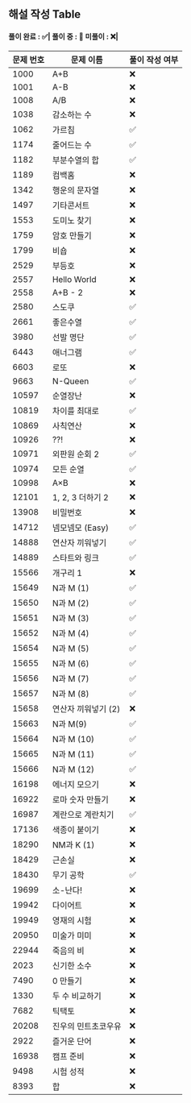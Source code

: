## 해설 작성 Table

#### 풀이 완료 : ✅| 풀이 중 : 🔼 미풀이 : ❌|

|문제 번호|문제 이름|풀이 작성 여부|
|--------|--------|-------------|
|1000|A+B|❌|
|1001|A-B|❌|
|1008|A/B|❌|
|1038|감소하는 수|❌|
|1062|가르침|✅|
|1174|줄어드는 수|✅|
|1182|부분수열의 합|✅|
|1189|컴백홈|❌|
|1342|행운의 문자열|❌|
|1497|기타콘서트|❌|
|1553|도미노 찾기|❌|
|1759|암호 만들기|❌|
|1799|비숍|❌|
|2529|부등호|❌|
|2557|Hello World|❌|
|2558|A+B - 2|❌|
|2580|스도쿠|✅|
|2661|좋은수열|✅|
|3980|선발 명단|✅|
|6443|애너그램|✅|
|6603|로또 |❌|
|9663|N-Queen|✅|
|10597|순열장난|❌|
|10819|차이를 최대로|✅|
|10869|사칙연산|❌|
|10926|??!|❌|
|10971|외판원 순회 2|✅|
|10974|모든 순열|✅|
|10998|A×B|❌|
|12101|1, 2, 3 더하기 2|❌|
|13908|비밀번호|❌|
|14712|넴모넴모 (Easy)|✅|
|14888|연산자 끼워넣기|✅|
|14889|스타트와 링크|✅|
|15566|개구리 1|❌|
|15649|N과 M (1)|✅|
|15650|N과 M (2)|✅|
|15651|N과 M (3)|✅|
|15652|N과 M (4)|✅|
|15654|N과 M (5)|✅|
|15655|N과 M (6)|✅|
|15656|N과 M (7)|✅|
|15657|N과 M (8)|✅|
|15658|연산자 끼워넣기 (2)|❌|
|15663|N과 M(9)|✅|
|15664|N과 M (10)|✅|
|15665|N과 M (11)|✅|
|15666|N과 M (12)|✅|
|16198|에너지 모으기|❌|
|16922|로마 숫자 만들기|❌|
|16987|계란으로 계란치기|✅|
|17136|색종이 붙이기|❌|
|18290|NM과 K (1)|❌|
|18429|근손실|❌|
|18430|무기 공학|✅|
|19699|소-난다!|❌|
|19942|다이어트|❌|
|19949|영재의 시험|❌|
|20950|미술가 미미|❌|
|22944|죽음의 비|❌|
|2023|신기한 소수|❌|
|7490|0 만들기|❌|
|1330|두 수 비교하기|❌|
|7682|틱택토|❌|
|20208|진우의 민트초코우유|❌|
|2922|즐거운 단어|❌|
|16938|캠프 준비|❌|
|9498|시험 성적|❌|
|8393|합|❌|
